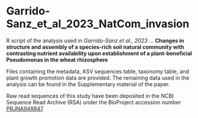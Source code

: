 # Garrido-Sanz_et_al_2023_NatCom_invasion

R script of the analysis used in *Garrido-Sanz et al., 2023* ...
**Changes in structure and assembly of a species-rich soil natural community with contrasting nutrient availability upon establishment of a plant-beneficial Pseudomonas in the wheat rhizosphere**

Files containing the metadata, ASV sequences table, taxonomy table, and plant growth promotion data are provided. The remaining data used in the analysis can be found in the Supplementary material of the paper.

Raw read sequences of this study have been deposited in the NCBI Sequence Read Archive (RSA) under the BioProject accession number [PRJNA948847](PRJNA948847).
